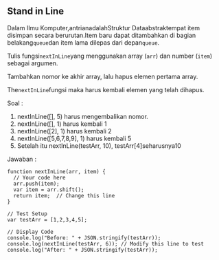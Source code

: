 ## Stand in Line

Dalam Ilmu Komputer,antrianadalahStruktur Dataabstraktempat item disimpan secara berurutan.Item baru dapat ditambahkan di bagian belakang`queue`dan item lama dilepas dari depan`queue`.

Tulis fungsi`nextInLine`yang menggunakan array \(`arr`\) dan number \(`item`\) sebagai argumen.

Tambahkan nomor ke akhir array, lalu hapus elemen pertama array.

The`nextInLine`fungsi maka harus kembali elemen yang telah dihapus.



Soal :

1. nextInLine\(\[\], 5\) harus mengembalikan nomor.
2. nextInLine\(\[\], 1\) harus kembali 1
3. nextInLine\(\[2\], 1\) harus kembali 2
4. nextInLine\(\[5,6,7,8,9\], 1\) harus kembali 5
5. Setelah itu nextInLine\(testArr, 10\), testArr\[4\]seharusnya10 

Jawaban :

```
function nextInLine(arr, item) {
  // Your code here
  arr.push(item);
  var item = arr.shift();
  return item;  // Change this line
}

// Test Setup
var testArr = [1,2,3,4,5];

// Display Code
console.log("Before: " + JSON.stringify(testArr));
console.log(nextInLine(testArr, 6)); // Modify this line to test
console.log("After: " + JSON.stringify(testArr));
```




